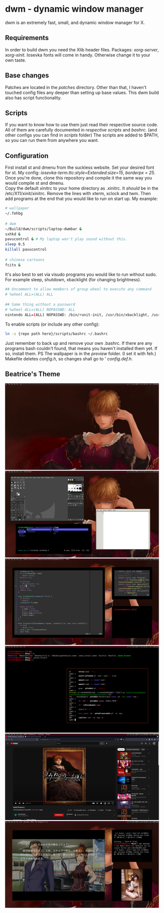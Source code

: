 dwm - dynamic window manager
============================
dwm is an extremely fast, small, and dynamic window manager for X.


Requirements
------------
In order to build dwm you need the Xlib header files.
Packages: *xorg-server*, *xorg-xinit*.
Iosevka fonts will come in handy. Otherwise change it to your own taste.

Base changes
------------
Patches are located in the *patches* directory. Other than that, I haven't
touched config files any deeper than setting up base values. 
This dwm build also has script functionality.

Scripts
-------
If you want to know how to use them just read their respective source code.
All of them are carefully documented in *respective scripts* and *bashrc*.
(and other configs you can find in *scripts* folder) The scripts are added
to $PATH, so you can run them from anywhere you want.


Configuration
-------------
First install st and dmenu from the suckless website. Set your desired font
for st. My config: *iosevka-term.ttc:style=Extended:size=15*, *borderpx = 25*.
Once you're done, clone this repository and compile it the same way you would
compile st and dmenu.  
Copy the default xinitrc to your home directory as .xinitrc. It *should*
be in the /etc/X11/xinit/xinitrc. Remove the lines with xterm, xclock and
twm. Then add programs at the end that you would like to run on start up.
My example:
```bash
# wallpaper
~/.fehbg

# dwm
~/Build/dwm/scripts/laptop-dwmbar &
sxhkd &
pavucontrol & # My laptop won't play sound without this.
sleep 0.5
killall pavucontrol

# chinese cartoons
fcitx &
```  
It's also best to set via visudo programs you would like to run without sudo.
For example sleep, shutdown, xbacklight (for changing brightness).
```bash
## Uncomment to allow members of group wheel to execute any command
# %wheel ALL=(ALL) ALL

## Same thing without a password
# %wheel ALL=(ALL) NOPASSWD: ALL
nintendo ALL=(ALL) NOPASSWD: /bin/runit-init, /usr/bin/xbacklight, /usr/bin/zzz
```  
To enable scripts (or include any other config):
```bash
ln -s {repo path here}/scripts/bashrc ~/.bashrc
```
Just remember to back up and remove your own .bashrc. If there are any programs
bash couldn't found, that means you haven't installed them yet. If so, install them.
PS The wallpaper is in the *preview* folder. (I set it with feh.)
Makefile deletes *config.h*, so changes shall go to ' *config.def.h*.

Beatrice's Theme
----------------
![clean](./preview/clean.jpg)
![general](./preview/general.jpg)
![write](./preview/write.jpg)
![compile](./preview/compile.jpg)
![browse](./preview/browse.jpg)
![fun](./preview/fun.jpg)
